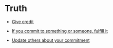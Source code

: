 # Truth


 - [Give credit](../Give%20credit/index.md)
    
 - [If you commit to something or someone, fulfill it](../If%20you%20commit%20to%20something%20or%20someone,%20fulfill%20it/index.md)
    
 - [Update others about your commitment](../Update%20others%20about%20your%20commitment/index.md)
    
